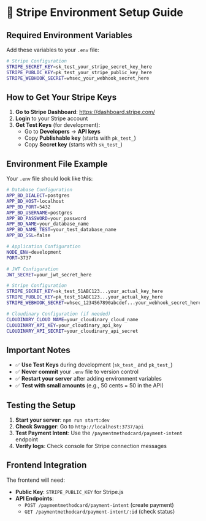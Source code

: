 # 🔧 Stripe Environment Setup Guide

## **Required Environment Variables**

Add these variables to your `.env` file:

```bash
# Stripe Configuration
STRIPE_SECRET_KEY=sk_test_your_stripe_secret_key_here
STRIPE_PUBLIC_KEY=pk_test_your_stripe_public_key_here
STRIPE_WEBHOOK_SECRET=whsec_your_webhook_secret_here
```

## **How to Get Your Stripe Keys**

1. **Go to Stripe Dashboard**: https://dashboard.stripe.com/
2. **Login** to your Stripe account
3. **Get Test Keys** (for development):
   - Go to **Developers** → **API keys**
   - Copy **Publishable key** (starts with `pk_test_`)
   - Copy **Secret key** (starts with `sk_test_`)

## **Environment File Example**

Your `.env` file should look like this:

```bash
# Database Configuration
APP_BD_DIALECT=postgres
APP_BD_HOST=localhost
APP_BD_PORT=5432
APP_BD_USERNAME=postgres
APP_BD_PASSWORD=your_password
APP_BD_NAME=your_database_name
APP_BD_NAME_TEST=your_test_database_name
APP_BD_SSL=false

# Application Configuration
NODE_ENV=development
PORT=3737

# JWT Configuration
JWT_SECRET=your_jwt_secret_here

# Stripe Configuration
STRIPE_SECRET_KEY=sk_test_51ABC123...your_actual_key_here
STRIPE_PUBLIC_KEY=pk_test_51ABC123...your_actual_key_here
STRIPE_WEBHOOK_SECRET=whsec_1234567890abcdef...your_webhook_secret_here

# Cloudinary Configuration (if needed)
CLOUDINARY_CLOUD_NAME=your_cloudinary_cloud_name
CLOUDINARY_API_KEY=your_cloudinary_api_key
CLOUDINARY_API_SECRET=your_cloudinary_api_secret
```

## **Important Notes**

- ✅ **Use Test Keys** during development (`sk_test_` and `pk_test_`)
- ✅ **Never commit** your `.env` file to version control
- ✅ **Restart your server** after adding environment variables
- ✅ **Test with small amounts** (e.g., 50 cents = 50 in the API)

## **Testing the Setup**

1. **Start your server**: `npm run start:dev`
2. **Check Swagger**: Go to `http://localhost:3737/api`
3. **Test Payment Intent**: Use the `/paymentmethodcard/payment-intent` endpoint
4. **Verify logs**: Check console for Stripe connection messages

## **Frontend Integration**

The frontend will need:

- **Public Key**: `STRIPE_PUBLIC_KEY` for Stripe.js
- **API Endpoints**:
  - `POST /paymentmethodcard/payment-intent` (create payment)
  - `GET /paymentmethodcard/payment-intent/:id` (check status)
